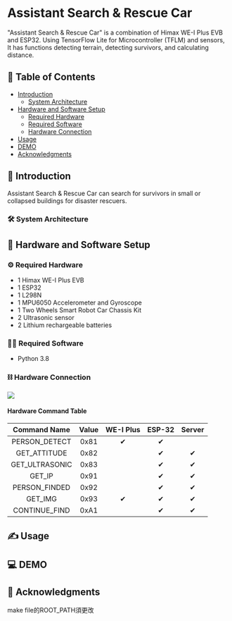 # Assistant Search & Rescue Car
"Assistant Search & Rescue Car" is a combination of Himax WE-I Plus EVB and ESP32.
Using TensorFlow Lite for Microcontroller (TFLM) and sensors, It has functions detecting terrain, detecting survivors, and calculating distance.

## 📝 Table of Contents
- [Introduction](#introduction)
  - [System Architecture](#system-architecture)
- [Hardware and Software Setup](#hardware-and-software-setup)
  - [Required Hardware](#required-hardware)
  - [Required Software](#required-software)
  - [Hardware Connection](#hardware-connection)
- [Usage](#usage)
- [DEMO](#demo)
- [Acknowledgments](#acknowledgments)

## 📖 Introduction
Assistant Search & Rescue Car can search for survivors in small or collapsed buildings for disaster rescuers.

### 🛠️ System Architecture


## 🧰 Hardware and Software Setup

### ⚙️ Required Hardware
- 1 Himax WE-I Plus EVB
- 1 ESP32
- 1 L298N
- 1 MPU6050 Accelerometer and Gyroscope
- 1 Two Wheels Smart Robot Car Chassis Kit
- 2 Ultrasonic sensor
- 2 Lithium rechargeable batteries

### 👨‍💻 Required Software
- Python 3.8

### ⛓️ Hardware Connection
![](https://i.imgur.com/QYPl87s.jpg)

#### Hardware Command Table

|   Command Name   | Value | WE-I Plus | ESP-32 | Server |
|:----------------:|:-----:|:---------:|:------:|:------:|
| PERSON_DETECT    | 0x81  | ✔         | ✔      |        |
| GET_ATTITUDE     | 0x82  |           | ✔      | ✔      |
| GET_ULTRASONIC   | 0x83  |           | ✔      | ✔      |
| GET_IP           | 0x91  |           | ✔      | ✔      |
| PERSON_FINDED    | 0x92  |           | ✔      | ✔      |
| GET_IMG          | 0x93  | ✔         | ✔      | ✔      |
| CONTINUE_FIND    | 0xA1  |           | ✔      | ✔      |
## ✍️ Usage

## 💻 DEMO

## 🙏 Acknowledgments

make file的ROOT_PATH須更改